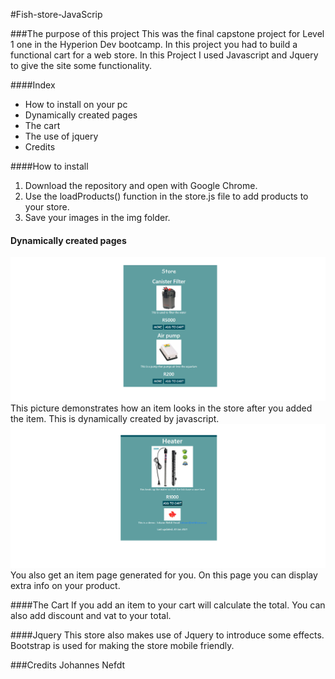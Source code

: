 #Fish-store-JavaScrip

###The purpose of this project 
This was the final capstone project for Level 1 one in the Hyperion Dev 
bootcamp. In this project you had to build a functional cart for a web store.
In this Project I used Javascript and Jquery to give the site some functionality.

####Index 
* How to install on your pc 
* Dynamically created pages  
* The cart 
* The use of jquery
* Credits 

####How to install 
1. Download the repository and open with Google Chrome. 
1. Use the loadProducts() function in the store.js file to add products to your store.
1. Save your images in the img folder. 


#### Dynamically created pages
![Store screen shot ](Img/Screenshot1.png)
This picture demonstrates how an item looks in the store after you added the item. 
This is dynamically created  by javascript.
![Store screen shot ](Img/Screenshot2.png)
You also get an item page generated for you. On this page you can display extra info on your product.

####The Cart 
If you add an item to your cart will calculate the total. You can also add discount and vat to your total.

####Jquery
This store also makes use of Jquery to introduce some effects. Bootstrap
is used for making the store mobile friendly.

###Credits 
Johannes Nefdt 
